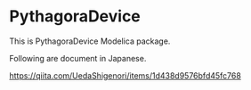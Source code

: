 # PythagoraDevice

This is PythagoraDevice Modelica package.

Following are document in Japanese.

https://qiita.com/UedaShigenori/items/1d438d9576bfd45fc768
